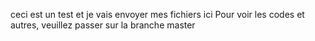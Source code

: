ceci est un test et je vais envoyer mes fichiers ici
Pour voir les codes et autres, veuillez passer sur la branche master
